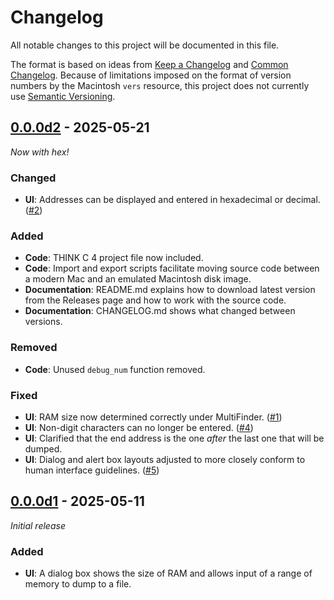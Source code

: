 <!--
SPDX-FileCopyrightText: © 2025 Ryan Carsten Schmidt <https://github.com/ryandesign>
SPDX-License-Identifier: MIT
-->

# Changelog

All notable changes to this project will be documented in this file.

The format is based on ideas from [Keep a
Changelog](https://keepachangelog.com/en/1.1.0/) and [Common
Changelog](https://common-changelog.org/). Because of limitations imposed on the
format of version numbers by the Macintosh `vers` resource, this project does
not currently use [Semantic Versioning](https://semver.org/spec/v2.0.0.html).

## [0.0.0d2] - 2025-05-21

_Now with hex!_

### Changed

- **UI**: Addresses can be displayed and entered in hexadecimal or decimal.
  ([#2](https://github.com/ryandesign/memdump/issues/2))

### Added

- **Code**: THINK C 4 project file now included.
- **Code**: Import and export scripts facilitate moving source code between a
  modern Mac and an emulated Macintosh disk image.
- **Documentation**: README.md explains how to download latest version from the
  Releases page and how to work with the source code.
- **Documentation**: CHANGELOG.md shows what changed between versions.

### Removed

- **Code**: Unused `debug_num` function removed.

### Fixed

- **UI**: RAM size now determined correctly under MultiFinder.
  ([#1](https://github.com/ryandesign/memdump/issues/1))
- **UI**: Non-digit characters can no longer be entered.
  ([#4](https://github.com/ryandesign/memdump/issues/4))
- **UI**: Clarified that the end address is the one _after_ the last one that
  will be dumped.
- **UI**: Dialog and alert box layouts adjusted to more closely conform to human
  interface guidelines. ([#5](https://github.com/ryandesign/memdump/issues/5))

## [0.0.0d1] - 2025-05-11

_Initial release_

### Added

- **UI**: A dialog box shows the size of RAM and allows input of a range of
  memory to dump to a file.

[0.0.0d2]: https://github.com/ryandesign/memdump/releases/tag/v0.0.0d2
[0.0.0d1]: https://github.com/ryandesign/memdump/releases/tag/v0.0.0d1
